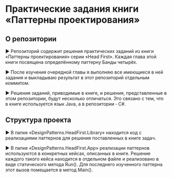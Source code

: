 # Практические задания книги &laquo;Паттерны проектирования&raquo;

## О репозитории
:arrow_forward: Репозиторий содержит решения практических заданий из книги &laquo;Паттерны проектирования&raquo; серии &laquo;Head First&raquo;.
Каждая глава этой книги посвящена определённому паттерну Банды четырёх.

:arrow_forward: После изучения очередной главы я выполняю все имеющиеся в ней задания и выкладываю 
результат в этот репозиторий отдельным коммитом.

:arrow_forward: Решения заданий, приводимые в книге, и решения, представленные в этом репозитории, будут несколько отличаться. Это связано с тем, что в книге 
используется язык Java, а в репозитории &dash; C#.

## Структура проекта

:arrow_forward: В папке &laquo;DesignPatterns.HeadFirst.Library&raquo; находится код с реализациями паттернов для решения поставленных в книге задач.

:arrow_forward: В папке &laquo;DesignPatterns.HeadFirst.App&raquo; реализации паттернов используются в конкретных кейсах, описанных в книге. 
Решение каждого такого кейса находится в отдельном файле и реализовано в виде статического метода Run(). 
Для последнего изученного паттерна этот вызов помещается в метод Main(). 
